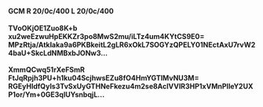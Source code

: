 #### GCM R 20/0c/400 L 20/0c/400
**TVoOKjOE1Zuo8K+b**<br/>**xu2weEzwuHpEKKZr3po8MwS2mu/iLTz4um4KYtCS9E0=**<br/>**MPzRtja/AtkIaka9a6PKBkeitL2gLR6xOkL7SOGYzQPELY01NEctAxU7rvW24baU+SkcLdNMBxbJONw3...**<br/><br/>
**XmmQCwq51rXeFSmR**<br/>**FtJqRpjh3PU+h1ku04ScjhwsEZu8fO4HmYGTlMvNU3M=**<br/>**RGEyHldfQyIs3TvSxUyGTHNeFkezu4m2se8AclVVIR3HP1xVMnPIIeY2UXP1or/Ym+0GE3qlUYsnbqjL...**